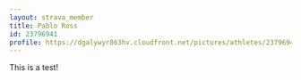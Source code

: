```yaml
---
layout: strava_member
title: Pablo Ross
id: 23796941
profile: https://dgalywyr863hv.cloudfront.net/pictures/athletes/23796941/14615399/1/large.jpg
---
```


This is a test!